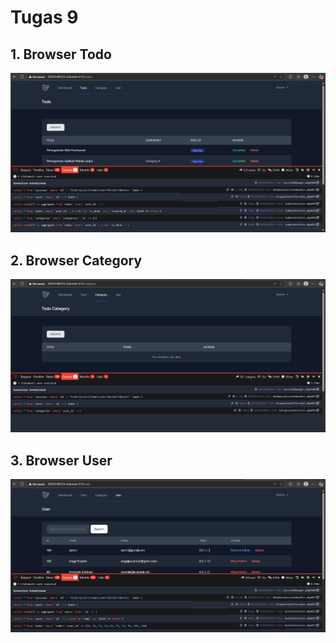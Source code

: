 # Tugas 9

## 1. Browser Todo
![alt text](screenshot/Tugas9/todo.png)

## 2. Browser Category
![alt text](screenshot/Tugas9/category.png)

## 3. Browser User
![alt text](screenshot/Tugas9/user.png)